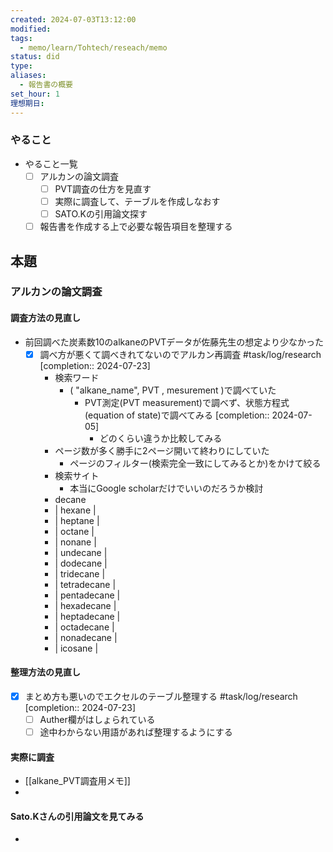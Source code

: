 ```yaml
---
created: 2024-07-03T13:12:00
modified: 
tags:
  - memo/learn/Tohtech/reseach/memo
status: did
type: 
aliases:
  - 報告書の概要
set_hour: 1
理想期日:
---
```

### やること
- やること一覧
	- [ ] アルカンの論文調査
		- [ ] PVT調査の仕方を見直す
		- [ ] 実際に調査して、テーブルを作成しなおす
		- [ ] SATO.Kの引用論文探す
	- [ ] 報告書を作成する上で必要な報告項目を整理する
## 本題
### アルカンの論文調査
#### 調査方法の見直し
- 前回調べた炭素数10のalkaneのPVTデータが佐藤先生の想定より少なかった
	- [x] 調べ方が悪くて調べきれてないのでアルカン再調査 #task/log/research  [completion:: 2024-07-23]
		- 検索ワード 
			- ( "alkane_name", PVT , mesurement )で調べていた
				- PVT測定(PVT measurement)で調べず、状態方程式(equation of state)で調べてみる  [completion:: 2024-07-05]
					- どのくらい違うか比較してみる
		- ページ数が多く勝手に2ページ開いて終わりにしていた
			- ページのフィルター(検索完全一致にしてみるとか)をかけて絞る
		- 検索サイト
			- 本当にGoogle scholarだけでいいのだろうか検討
		- decane
		- | hexane      |
		- | heptane     |
		- | octane      |
		- | nonane      |
		- | undecane    |
		- | dodecane    |
		- | tridecane   |
		- | tetradecane |
		- | pentadecane |
		- | hexadecane  |
		- | heptadecane |
		- | octadecane  |
		- | nonadecane  |
		- | icosane     |
#### 整理方法の見直し
- [x] まとめ方も悪いのでエクセルのテーブル整理する #task/log/research  [completion:: 2024-07-23]
	- [ ] Auther欄がはしょられている
	- [ ] 途中わからない用語があれば整理するようにする
#### 実際に調査
- [[alkane_PVT調査用メモ]]
- 
#### Sato.Kさんの引用論文を見てみる
- 